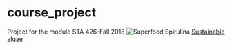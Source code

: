 # course_project
Project for the module  STA 426-Fall 2018
![Superfood Spirulina](https://previews.123rf.com/images/setory/setory1708/setory170800042/84705400-spirulina-vector-icon-.jpg)
[Sustainable algae](http://www.worldfoodsystem.ethz.ch/research/research-programs/CRP/NewAlgae.html)
